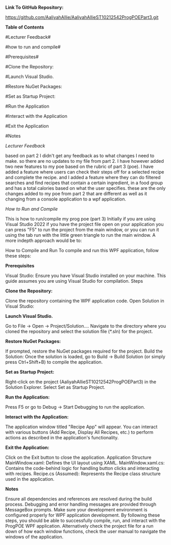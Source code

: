 **Link To GitHub Repository:**

https://github.com/AaliyahAllie/AaliyahAllieST10212542ProgPOEPart3.git

**Table of Contents**

 
 
  #Lecturer Feedback#

  #how to run and compile#

  #Prerequisites#
  
  #Clone the Repository:
  
  #Launch Visual Studio.
  
  #Restore NuGet Packages:
  
  #Set as Startup Project:
  
  #Run the Application
  
  #Interact with the Application
  
  #Exit the Application
  
  #Notes

*Lecturer Feedback*

based on part 2 I didn't get any feedback as to what changes I need to make. so there are no updates to my file from part 2. I have however added two new features to my poe based on the rubric of part 3 (poe). I have added a feature where users can check their steps off for a selected recipe and complete the recipe. and I added a feature where they can do filtered searches and find recipes that contain a certain ingredient, in a food group and has a total calories based on what the user specifies. these are the only changes added to my poe from part 2 that are different as well as it changing from a console application to a wpf application.

*How to Run and Compile*

This is how to run/compile my prog poe (part 3)
Initially if you are using Visual Studio 2022 if you have the project file open on your application you can press "F5" to run the project from the main window, or you can run it using the tab run with the little green triangle to run the main window. A more indepth approach would be to:

How to Compile and Run
To compile and run this WPF application, follow these steps:

**Prerequisites**

  Visual Studio: Ensure you have Visual Studio installed on your machine. This guide assumes you are using Visual Studio for compilation.
  Steps
  
**Clone the Repository:**

  Clone the repository containing the WPF application code.
  Open Solution in Visual Studio:

**Launch Visual Studio.**

  Go to File -> Open -> Project/Solution....
  Navigate to the directory where you cloned the repository and select the solution file (*.sln) for the project.
  
**Restore NuGet Packages:**

  If prompted, restore the NuGet packages required for the project.
  Build the Solution:
  Once the solution is loaded, go to Build -> Build Solution (or simply press Ctrl+Shift+B) to compile the application.
  
**Set as Startup Project:**

  Right-click on the project (AaliyahAllieST10212542ProgPOEPart3) in the Solution Explorer.
  Select Set as Startup Project.
  
**Run the Application:**

  Press F5 or go to Debug -> Start Debugging to run the application.
  
**Interact with the Application:**

  The application window titled "Recipe App" will appear.
  You can interact with various buttons (Add Recipe, Display All Recipes, etc.) to perform actions as described in the application's functionality.

**Exit the Application:**

  Click on the Exit button to close the application.
  Application Structure
  MainWindow.xaml: Defines the UI layout using XAML.
  MainWindow.xaml.cs: Contains the code-behind logic for handling button clicks and interacting with recipes.
  Recipe.cs (Assumed): Represents the Recipe class structure used in the application.
  
**Notes**

  Ensure all dependencies and references are resolved during the build process.
  Debugging and error handling messages are provided through MessageBox prompts.
  Make sure your development environment is configured properly for WPF application development.
  By following these steps, you should be able to successfully compile, run, and interact with the ProgPOE WPF application.
  Alternatively check the project file for a run down of how each window functions, check the user manual to navigate the windows of the application.
